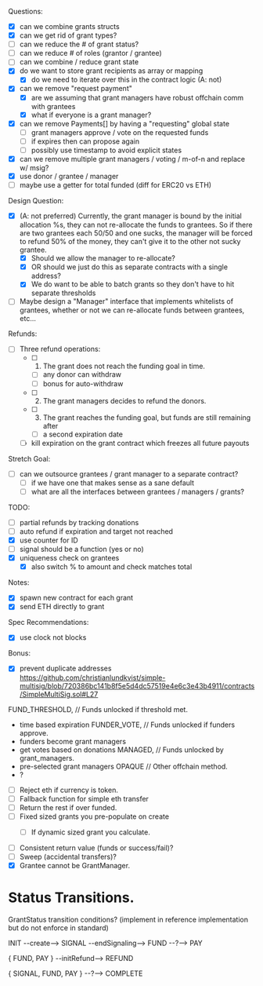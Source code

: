 Questions:
- [x] can we combine grants structs
- [x] can we get rid of grant types?
- [ ] can we reduce the # of grant status?
- [ ] can we reduce # of roles (grantor / grantee)
- [ ] can we combine / reduce grant state
- [x] do we want to store grant recipients as array or mapping
  - [x] do we need to iterate over this in the contract logic (A: not)
- [x] can we remove "request payment"
  - [x] are we assuming that grant managers have robust offchain comm with grantees
  - [x] what if everyone is a grant manager?
- [x] can we remove Payments[] by having a "requesting" global state
  - [ ] grant managers approve / vote on the requested funds
  - [ ] if expires then can propose again
  - [ ] possibly use timestamp to avoid explicit states
- [x] can we remove multiple grant managers / voting / m-of-n and replace w/ msig?
- [x] use donor / grantee / manager
- [ ] maybe use a getter for total funded (diff for ERC20 vs ETH)

Design Question:
- [x] (A: not preferred) Currently, the grant manager is bound by the initial allocation %s, they can
  not re-allocate the funds to grantees. So if there are two grantees each
  50/50 and one sucks, the manager will be forced to refund 50% of the money,
  they can't give it to the other not sucky grantee.
  - [x] Should we allow the manager to re-allocate?
  - [x] OR should we just do this as separate contracts with a single address?
  - [x] We do want to be able to batch grants so they don't have to hit separate
    thresholds
- [ ] Maybe design a "Manager" interface that implements whitelists of grantees,
  whether or not we can re-allocate funds between grantees, etc...

Refunds:
- [ ] Three refund operations:
  - [ ] 1. The grant does not reach the funding goal in time.
    - [ ] any donor can withdraw
    - [ ] bonus for auto-withdraw
  - [ ] 2. The grant managers decides to refund the donors.
  - [ ] 3. The grant reaches the funding goal, but funds are still remaining after
     - [ ] a second expiration date
   - [ ] kill expiration on the grant contract which freezes all future payouts

Stretch Goal:
- [ ] can we outsource grantees / grant manager to a separate contract?
  - [ ] if we have one that makes sense as a sane default
  - [ ] what are all the interfaces between grantees / managers / grants?

TODO:
- [ ] partial refunds by tracking donations
- [ ] auto refund if expiration and target not reached
- [x] use counter for ID
- [ ] signal should be a function (yes or no)
- [x] uniqueness check on grantees
  - [x] also switch % to amount and check matches total

Notes:
- [x] spawn new contract for each grant
- [x] send ETH directly to grant

Spec Recommendations:
- [x] use clock not blocks

Bonus:
- [x] prevent duplicate addresses
https://github.com/christianlundkvist/simple-multisig/blob/720386bc141b8f5e5d4dc57519e4e6c3e43b4911/contracts/SimpleMultiSig.sol#L27


FUND_THRESHOLD, // Funds unlocked if threshold met.
- time based expiration
FUNDER_VOTE,    // Funds unlocked if funders approve.
- funders become grant managers
- get votes based on donations
MANAGED,        // Funds unlocked by grant_managers.
- pre-selected grant managers
OPAQUE          // Other offchain method.
- ?


- [ ] Reject eth if currency is token.
- [ ] Fallback function for simple eth transfer
- [ ] Return the rest if over funded.
- [ ] Fixed sized grants you pre-populate on create
  - [ ] If dynamic sized grant you calculate.


- [ ] Consistent return value (funds or success/fail)?
- [ ] Sweep (accidental transfers)?
- [x] Grantee cannot be GrantManager.

# Status Transitions.
GrantStatus transition conditions?
(implement in reference implementation but do not enforce in standard)

INIT --create--> SIGNAL --endSignaling--> FUND --?--> PAY

{ FUND, PAY } --initRefund--> REFUND

{ SIGNAL, FUND, PAY } --?--> COMPLETE